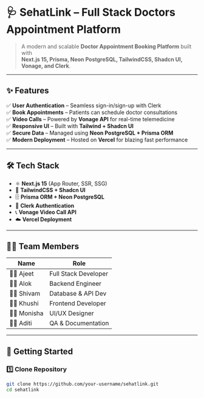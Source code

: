# 🩺 SehatLink – Full Stack Doctors Appointment Platform  

> A modern and scalable **Doctor Appointment Booking Platform** built with  
**Next.js 15, Prisma, Neon PostgreSQL, TailwindCSS, Shadcn UI, Vonage, and Clerk**.  



---

## ✨ Features  

✅ **User Authentication** – Seamless sign-in/sign-up with Clerk  
✅ **Book Appointments** – Patients can schedule doctor consultations  
✅ **Video Calls** – Powered by **Vonage API** for real-time telemedicine  
✅ **Responsive UI** – Built with **Tailwind + Shadcn UI**  
✅ **Secure Data** – Managed using **Neon PostgreSQL + Prisma ORM**  
✅ **Modern Deployment** – Hosted on **Vercel** for blazing fast performance  

---

## 🛠️ Tech Stack  

- ⚛️ **Next.js 15** (App Router, SSR, SSG)  
- 🎨 **TailwindCSS + Shadcn UI**  
- 🗄️ **Prisma ORM + Neon PostgreSQL**  
- 🔑 **Clerk Authentication**  
- 📞 **Vonage Video Call API**  
- ☁️ **Vercel Deployment**  

---

## 👩‍💻 Team Members  

| Name       | Role                |
|------------|---------------------|
| 👨‍💻 Ajeet   | Full Stack Developer |
| 👨‍💻 Alok    | Backend Engineer     |
| 👨‍💻 Shivam  | Database & API Dev   |
| 👩‍💻 Khushi  | Frontend Developer   |
| 👩‍💻 Monisha | UI/UX Designer       |
| 👩‍💻 Aditi   | QA & Documentation   |

---

## 🚀 Getting Started  

### 1️⃣ Clone Repository  

```bash
git clone https://github.com/your-username/sehatlink.git
cd sehatlink
